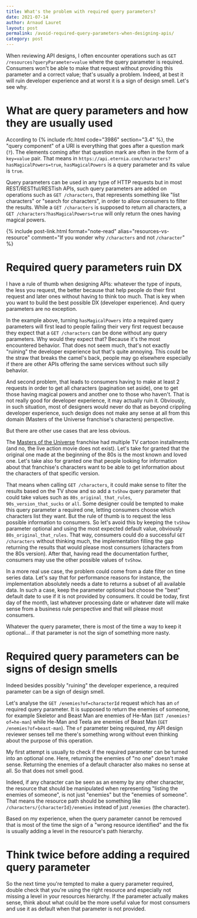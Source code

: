 ```yaml
---
title: What's the problem with required query parameters?
date: 2021-07-14
author: Arnaud Lauret
layout: post
permalink: /avoid-required-query-parameters-when-designing-apis/
category: post
---
```


When reviewing API designs, I often encounter operations such as `GET /resources?queryParameter=value` where the query parameter is required.
Consumers won't be able to make that request without providing this parameter and a correct value; that's usually a problem.
Indeed, at best it will ruin developer experience and at worst it is a sign of design smell.
Let's see why.
<!--more-->

# What are query parameters and how they are usually used

According to {% include rfc.html code="3986" section="3.4" %}, the "query component" of a URI is everything that goes after a question mark (`?`).
The elements coming after that question mark are often in the form of a `key=value` pair. 
That means in `https://api.eternia.com/characters?hasMagicalPowers=true`, `hasMagicalPowers` is a query parameter and its value is `true`.

Query parameters can be used in any type of HTTP requests but in most REST/RESTful/RESTish APIs, such query parameters are added on operations such as `GET /characters`, that represents something like "list characters" or "search for characters", in order to allow consumers to filter the results.
While a `GET /characters` is supposed to return all characters, a `GET /characters?hasMagicalPowers=true` will only return the ones having magical powers.

{% include post-link.html format="note-read" alias="resources-vs-resource" comment="If you wonder why `/characters` and not `/character`" %}

# Required query parameters ruin DX

I have a rule of thumb when designing APIs: whatever the type of inputs, the less you request, the better because that help people do their first request and later ones without having to think too much.
That is key when you want to build the best possible DX (developer experience).
And query parameters are no exception.

In the example above, turning `hasMagicalPowers` into a required query parameters will first lead to people failing their very first request because they expect that a `GET /characters` can be done without any query parameters.
Why would they expect that?
Because it's the most encountered behavior.
That does not seem much, that's not exactly "ruining" the developer experience but that's quite annoying.
This could be the straw that breaks the camel's back, people may go elsewhere especially if there are other APIs offering the same services without such silly behavior.

And second problem, that leads to consumers having to make at least 2 requests in order to get all characters (pagination set aside), one to get those having magical powers and another one to those who haven't.
That is not really good for developer experience, it may actually ruin it.
Obviously, in such situation, most of designers would never do that as beyond crippling developer experience, such design does not make any sense at all from this domain (Masters of the Universe franchise's characters) perspective.

But there are other use cases that are less obvious.

The [Masters of the Universe](https://en.wikipedia.org/wiki/Masters_of_the_Universe) franchise had multiple TV cartoon installments (and no, the live action movie does not exist).
Let's take for granted that the original one made at the beginning of the 80s is the most known and loved one.
Let's take also for granted one that people looking for information about that franchise's characters want to be able to get information about the characters of that specific version.

That means when calling `GET /characters`, it could make sense to filter the results based on the TV show and so add a `tvShow` query parameter that could take values such as `80s_original_that_rules`, `90s_version_that_sucks` or `all`.
Some designer could be tempted to make this query parameter a required one, letting consumers choose which characters list they want.
But the rule of thumb is to request the less possible information to consumers.
So let's avoid this by keeping the `tvShow` parameter optional and using the most expected default value, obviously `80s_original_that_rules`.
That way, consumers could do a successful `GET /characters` without thinking much, the implementation filling the gap returning the results that would please most consumers (characters from the 80s version).
After that, having read the documentation further, consumers may use the other possible values of `tvShow`.

In a more real use case, the problem could come from a date filter on time series data.
Let's say that for performance reasons for instance, the implementation absolutely needs a date to returns a subset of all available data.
In such a case, keep the parameter optional but choose the "best" default date to use if it is not provided by consumers.
It could be today, first day of the month, last whatever processing date or whatever date will make sense from a business rule perspective and that will please most consumers.

Whatever the query parameter, there is most of the time a way to keep it optional... if that parameter is not the sign of something more nasty.

# Required query parameters can be signs of design smells

Indeed besides possibly "ruining" the developer experience, a required parameter can be a sign of design smell.

Let's analyse the `GET /enemies?of=characterId` request which has an `of` required query parameter.
It is supposed to return the enemies of someone, for example Skeletor and Beast Man are enemies of He-Man (`GET /enemies?of=he-man`) while He-Man and Teela are enemies of Beast Man (`GET /enemies?of=beast-man`).
The `of` parameter being required, my API design reviewer senses tell me there's something wrong without even thinking about the purpose of this operation.

My first attempt is usually to check if the required parameter can be turned into an optional one.
Here, returning the enemies of "no one" doesn't make sense.
Returning the enemies of a default character also makes no sense at all.
So that does not smell good.

Indeed, if any character can be seen as an enemy by any other character, the resource that should be manipulated when representing "listing the enemies of someone", is not just "enemies" but the "enemies of someone".
That means the resource path should be something like `/characters/{characterId}/enemies` instead of just `/enemies` (the character).

Based on my experience, when the query parameter cannot be removed that is most of the time the sign of a "wrong resource identified" and the fix is usually adding a level in the resource's path hierarchy.

# Think twice before adding a required query parameter

So the next time you're tempted to make a query parameter required, double check that you're using the right resource and especially not missing a level in your resources hierarchy.
If the parameter actually makes sense, think about what could be the more useful value for most consumers and use it as default when that parameter is not provided.


